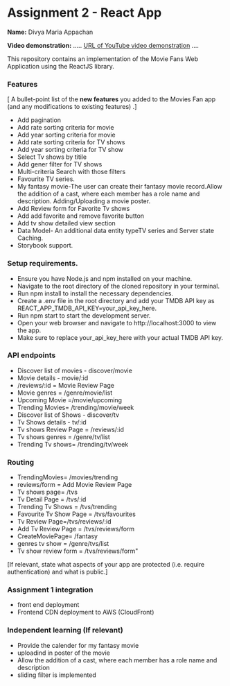 # Assignment 2 - React App 

__Name:__ Divya Maria Appachan

__Video demonstration:__ ..... [URL of  YouTube video demonstration](https://youtu.be/FcIZV8iAtk0) ....

This repository contains an implementation of the Movie Fans Web Application using the ReactJS library. 

### Features
[ A bullet-point list of the __new features__ you added to the Movies Fan app (and any modifications to existing features) .]

+ Add pagination
+ Add rate sorting criteria for movie
+ Add year sorting criteria for movie
+ Add rate sorting criteria for TV shows
+ Add year sorting criteria for TV show
+ Select Tv shows by titile
+ Add gener filter for TV shows
+ Multi-criteria Search with those filters
+ Favourite TV series.
+ My fantasy movie-The user can create their fantasy movie record.Allow the addition of a cast, where each member has a role name and description. Adding/Uploading a movie poster.
+ Add Review form for Favorite Tv shows
+ Add add favorite and remove favorite button
+ Add tv show detailed view section
+ Data Model- An additional data entity typeTV series and Server state Caching.
+ Storybook support.

### Setup requirements.

+ Ensure you have Node.js and npm installed on your machine.
+ Navigate to the root directory of the cloned repository in your terminal.
+ Run npm install to install the necessary dependencies.
+ Create a .env file in the root directory and add your TMDB API key as REACT_APP_TMDB_API_KEY=your_api_key_here.
+ Run npm start to start the development server.
+ Open your web browser and navigate to http://localhost:3000 to view the app.
+ Make sure to replace your_api_key_here with your actual TMDB API key.

### API endpoints


+ Discover list of movies - discover/movie
+ Movie details - movie/:id
+ /reviews/:id = Movie Review Page
+ Movie genres = /genre/movie/list
+ Upcoming Movie =/movie/upcoming
+ Trending Movies= /trending/movie/week
+ Discover list of Shows - discover/tv
+ Tv Shows details - tv/:id
+ Tv shows Review Page = /reviews/:id 
+ Tv shows genres = /genre/tv/list
+ Trending Tv shows= /trending/tv/week


        
        

### Routing



+ TrendingMovies= /movies/trending
+ reviews/form = Add Movie Review Page
+ Tv shows page=      /tvs
+ Tv Detail Page = /tvs/:id
+ Trending Tv Shows = /tvs/trending
+ Favourite Tv Show Page = /tvs/favourites
+ Tv Review Page=/tvs/reviews/:id
+ Add Tv Review Page = /tvs/reviews/form
+ CreateMoviePage=      /fantasy
+  genres tv show = /genre/tvs/list
+ Tv show review form =  /tvs/reviews/form"

[If relevant, state what aspects of your app are protected (i.e. require authentication) and what is public.]

### Assignment 1 integration


+ front end deployment
+ Frontend CDN deployment to AWS (CloudFront)

### Independent learning (If relevant)

+ Provide the calender for my fantasy movie
+ uploadind in poster of the movie 
+ Allow the addition of a cast, where each member has a role name and description
+ sliding filter is implemented